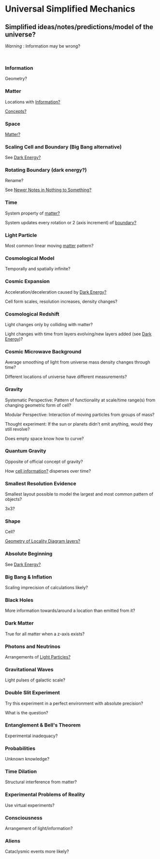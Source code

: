 # Universal Simplified Mechanics

## Simplified ideas/notes/predictions/model of the universe?

*Warning* : Information may be wrong?

<br/>

### Information

Geometry?

### Matter

Locations with [Information?](#information)

[Concepts?](https://github.com/tboie/universal_phreak_generator?tab=readme-ov-file#system-mechanics-visualization)

### Space

[Matter?](#matter)

### Scaling Cell and Boundary (Big Bang alternative)

See [Dark Energy?](#rotating-boundary-dark-energy)

### Rotating Boundary (dark energy?)

Rename?

See [Newer Notes in Nothing to Something?](https://github.com/tboie/universal_phreak_generator?tab=readme-ov-file#newer-notes)

### Time

System property of [matter?](Matter?)

System updates every rotation or 2 (axis increment) of [boundary?](#rotating-boundary-dark-energy)

### Light Particle

Most common linear moving [matter](#matter) pattern?

### Cosmological Model

Temporally and spatially infinite?

### Cosmic Expansion

Acceleration/deceleration caused by [Dark Energy?](#rotating-boundary-dark-energy)

Cell form scales, resolution increases, density changes?

### Cosmological Redshift

Light changes only by colliding with matter?

Light changes with time from layers evolving/new layers added (see [Dark Energy](#rotating-boundary-dark-energy))?

### Cosmic Microwave Background

Average smoothing of light from universe mass density changes through time?

Different locations of universe have different measurements?

### Gravity

Systematic Perspective:
Pattern of functionality at scale/time range(s) from changing geometric form of cell?

Modular Perspective:
Interaction of moving particles from groups of mass?

Thought experiment: If the sun or planets didn't emit anything, would they still revolve?

Does empty space know how to curve?

### Quantum Gravity

Opposite of official concept of gravity?

How [cell information?](#matter) disperses over time?

### Smallest Resolution Evidence

Smallest layout possible to model the largest and most common pattern of objects?

3x3?

### Shape

Cell?

[Geometry of Locality Diagram layers?](https://github.com/tboie/universal_phreak_generator?tab=readme-ov-file#system-mechanics-visualization)

### Absolute Beginning

See [Dark Energy?](#rotating-boundary-dark-energy)

### Big Bang & Inflation

Scaling imprecision of calculations likely?

### Black Holes

More information towards/around a location than emitted from it?

### Dark Matter

True for all matter when a z-axis exists?

### Photons and Neutrinos

Arrangements of [Light Particles?](#light-particle)

### Gravitational Waves

Light pulses of galactic scale?

### Double Slit Experiment

Try this experiment in a perfect environment with absolute precision?

What is the question?

### Entanglement & Bell's Theorem

Experimental inadequacy?

### Probabilities

Unknown knowledge?

### Time Dilation

Structural interference from matter?

### Experimental Problems of Reality

Use virtual experiments?

### Consciousness

Arrangement of light/information?

### Aliens

Cataclysmic events more likely?
